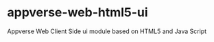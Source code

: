 appverse-web-html5-ui
=====================

Appverse Web Client Side ui module based on HTML5 and Java Script
